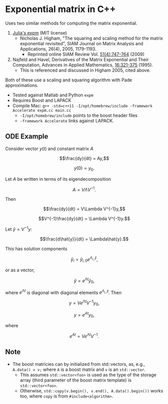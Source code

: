 # Exponential matrix in C++

Uses two similar methods for computing the matrix exponential.

1. [Julia's expm](https://github.com/JuliaLang/julia/blob/d386e40c17d43b79fc89d3e579fc04547241787c/base/linalg/dense.jl#L395-L422) (MIT license)
    * Nicholas J. Higham, "The squaring and scaling method for the matrix exponential revisited", SIAM Journal on Matrix Analysis and Applications, 26(4), 2005, 1179-1193.
        * Reprinted online SIAM Review Vol. [51(4):747-764](http://dx.doi.org/10.1137/090768539) (2009) 
2. Najfeld and Havel, Derivatives of the Matrix Exponential and Their Computation, Advances in Applied Mathematics, [16:321-375](https://doi.org/10.1006/aama.1995.1017) (1995).
    * This is referenced and discussed in Higham 2005, cited above.

Both of these use a scaling and squaring algorithm with Pade approximations.

* Tested against Matlab and Python ```expm```
* Requires Boost and LAPACK
* Compile Mac: ```g++ -std=c++11 -I/opt/homebrew/include -framework Accelerate expm.cc main.cc```
    * ```-I/opt/homebrew/include``` points to the boost header files
    * ```-framework Accelerate``` links against LAPACK.

## ODE Example

Consider vector $y(t)$ and constant matrix $A$

$$\frac{dy}{dt} = Ay,$$

$$y(0) = y_0.$$

Let $A$ be written in terms of its eigendecomposition

$$A = V\Lambda V^{-1}.$$

Then

$$\frac{dy}{dt} = V\Lambda V^{-1}y,$$

$$V^{-1}\frac{dy}{dt} = \Lambda V^{-1}y.$$

Let $\hat{y}=V^{-1}y$:

$$\frac{d\hat{y}}{dt} = \Lambda\hat{y}.$$

This has solution components

$$\hat{y}_i = \hat{y}_{i,0}e^{\Lambda_{i,i}t},$$

or as a vector,

$$\hat{y} = e^{\Lambda t}\hat{y}_0,$$

where $e^{\Lambda t}$ is diagonal with diagonal elements $e^{\Lambda_{i,i}t}$. Then

$$y = Ve^{\Lambda t}V^{-1}y_0,$$

$$y = e^{A t}y_0,$$

where 

$$e^{At} = Ve^{\Lambda t}V^{-1}.$$


## Note
* The boost matricies can by initialized from std::vectors, as, e.g., 
    ```A.data() = v;``` where ```A``` is a boost matrix and ```v``` is an ```std::vector```.
    * This assumes ```std::vector<foo>``` is used as the type of the storage array (third parameter of the boost matrix template) is ```std::vector<foo>```.
    * Otherwise, ```std::copy(v.begin(), v.end(), A.data().begin())``` works too, where ```copy``` is from ```#include<algorithm>```.
